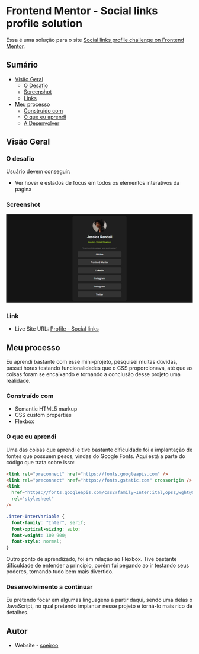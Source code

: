 # Frontend Mentor - Social links profile solution

Essa é uma solução para o site [Social links profile challenge on Frontend Mentor](https://www.frontendmentor.io/challenges/social-links-profile-UG32l9m6dQ).

## Sumário

- [Visão Geral](#visão-geral)
  - [O Desafio](#o-desafio)
  - [Screenshot](#screenshot)
  - [Links](#link)
- [Meu processo](#meu-processo)
  - [Construído com](#construido-com)
  - [O que eu aprendi](#o-que-eu-aprendi)
  - [A Desenvolver](#desolvimento-a-continuar)

## Visão Geral

### O desafio

Usuário devem conseguir:

- Ver hover e estados de focus em todos os elementos interativos da pagina

### Screenshot

![](./site-image.png)

### Link

- Live Site URL: [Profile - Social links](https://social-links-profile-main-gamma-flame.vercel.app/m)

## Meu processo

Eu aprendi bastante com esse mini-projeto, pesquisei muitas dúvidas, passei horas testando funcionalidades que o CSS proporcionava, até que as coisas foram se encaixando e tornando a conclusão desse projeto uma realidade.

### Construído com

- Semantic HTML5 markup
- CSS custom properties
- Flexbox

### O que eu aprendi

Uma das coisas que aprendi e tive bastante dificuldade foi a implantação de fontes que possuem pesos, vindas do Google Fonts.
Aqui está a parte do código que trata sobre isso:

```html
<link rel="preconnect" href="https://fonts.googleapis.com" />
<link rel="preconnect" href="https://fonts.gstatic.com" crossorigin />
<link
  href="https://fonts.googleapis.com/css2?family=Inter:ital,opsz,wght@0,14..32,100..900;1,14..32,100..900&display=swap"
  rel="stylesheet"
/>
```

```css
.inter-InterVariable {
  font-family: "Inter", serif;
  font-optical-sizing: auto;
  font-weight: 100 900;
  font-style: normal;
}
```

Outro ponto de aprendizado, foi em relação ao Flexbox. Tive bastante dificuldade de entender a princípio, porém fui pegando ao ir testando seus poderes, tornando tudo bem mais divertido.

### Desenvolvimento a continuar

Eu pretendo focar em algumas linguagens a partir daqui, sendo uma delas o JavaScript, no qual pretendo implantar nesse projeto e torná-lo mais rico de detalhes.

## Autor

- Website - [soeiroo](https://github.com/soeiroo)
